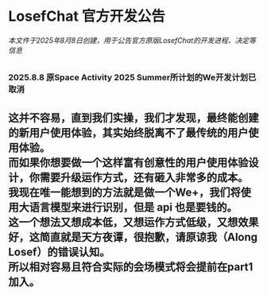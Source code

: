 # LosefChat 官方开发公告
###### 本文件于2025年8月8日创建，用于公告官方原版LosefChat的开发进程、决定等信息
### **2025.8.8 原Space Activity 2025 Summer所计划的We开发计划已取消**
这并不容易，直到我们实操，我们才发现，最终能创建的新用户使用体验，其实始终脱离不了最传统的用户使用体验。
<br>而如果你想要做一个这样富有创意性的用户使用体验设计，你需要升级运作方式，还有砸入非常多的成本。
<br>我现在唯一能想到的方法就是做一个We+，我们将使用大语言模型来进行识别，但是 api 也是要钱的。
<br>这一个想法又想成本低，又想运作方式低级，又想效果好，这简直就是天方夜谭，很抱歉，请原谅我（Along Losef）的错误认知。
<br>所以相对容易且符合实际的会场模式将会提前在part1加入。
---